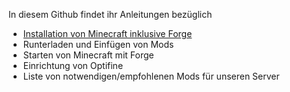 In diesem Github findet ihr Anleitungen bezüglich
- [Installation von Minecraft inklusive Forge](https://github.com/Ducanor/Minecraft_and_friends/blob/main/Installation.md)
- Runterladen und Einfügen von Mods
- Starten von Minecraft mit Forge
- Einrichtung von Optifine
- Liste von notwendigen/empfohlenen Mods für unseren Server
